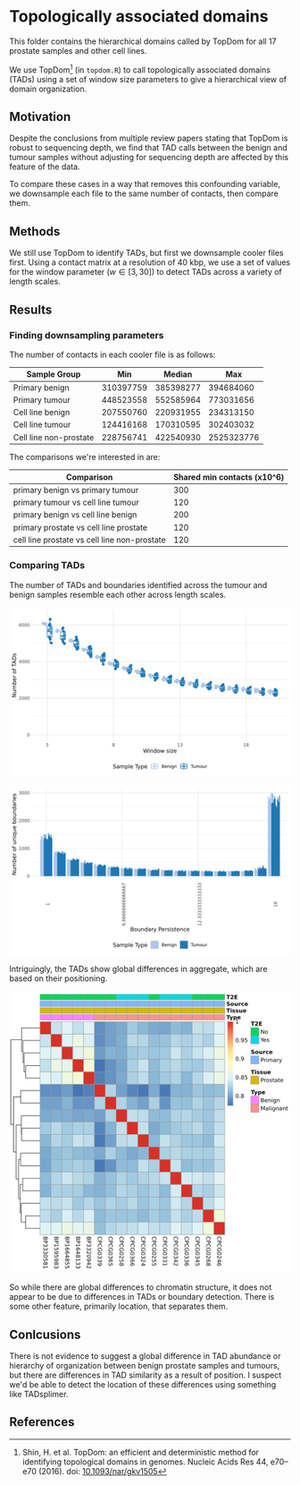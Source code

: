 # Topologically associated domains

This folder contains the hierarchical domains called by TopDom for all 17 prostate samples and other cell lines.

We use TopDom[^1] (in `topdom.R`) to call topologically associated domains (TADs) using a set of window size parameters to give a hierarchical view of domain organization.

## Motivation

Despite the conclusions from multiple review papers stating that TopDom is robust to sequencing depth, we find that TAD calls between the benign and tumour samples without adjusting for sequencing depth are affected by this feature of the data.

To compare these cases in a way that removes this confounding variable, we downsample each file to the same number of contacts, then compare them.

## Methods

We still use TopDom to identify TADs, but first we downsample cooler files first.
Using a contact matrix at a resolution of 40 kbp, we use a set of values for the window parameter ($w \in [3, 30]$) to detect TADs across a variety of length scales.

## Results

### Finding downsampling parameters

The number of contacts in each cooler file is as follows:

| Sample Group           | Min       | Median    | Max        |
| ---------------------- | --------- | --------- | ---------- |
| Primary benign         | 310397759 | 385398277 | 394684060  |
| Primary tumour         | 448523558 | 552585964 | 773031656  |
| Cell line benign       | 207550760 | 220931955 | 234313150  |
| Cell line tumour       | 124416168 | 170310595 | 302403032  |
| Cell line non-prostate | 228756741 | 422540930 | 2525323776 |

The comparisons we're interested in are:

| Comparison                                   | Shared min contacts (x10^6) |
| -------------------------------------------- | --------------------------- |
| primary benign vs primary tumour             | 300                         |
| primary tumour vs cell line tumour           | 120                         |
| primary benign vs cell line benign           | 200                         |
| primary prostate vs cell line prostate       | 120                         |
| cell line prostate vs cell line non-prostate | 120                         |

### Comparing TADs

The number of TADs and boundaries identified across the tumour and benign samples resemble each other across length scales.

![TAD counts across primary samples](Plots/tad-counts.png)

![TAD boundary persistence similarity across primary samples](Plots/boundary-counts.by-persistence.png)

Intriguingly, the TADs show global differences in aggregate, which are based on their positioning.

![TAD similarity of primary samples](Plots/bp-score.cluster.png)

So while there are global differences to chromatin structure, it does not appear to be due to differences in TADs or boundary detection.
There is some other feature, primarily location, that separates them.

## Conlcusions

There is not evidence to suggest a global difference in TAD abundance or hierarchy of organization between benign prostate samples and tumours, but there are differences in TAD similarity as a result of position.
I suspect we'd be able to detect the location of these differences using something like TADsplimer.

## References

[^1]: Shin, H. et al. TopDom: an efficient and deterministic method for identifying topological domains in genomes. Nucleic Acids Res 44, e70–e70 (2016). doi: [10.1093/nar/gkv1505](https://doi.org/10.1093/nar/gkv1505)
